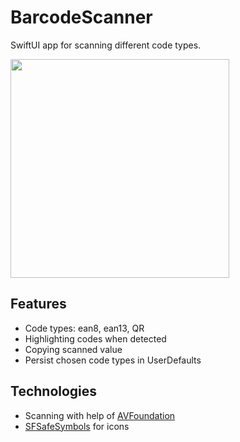 # BarcodeScanner

SwiftUI app for scanning different code types.

<img src="https://user-images.githubusercontent.com/38838291/157740543-5a855543-351e-45b1-af56-64fd9f99935f.PNG" width=350/>

## Features

- Code types: ean8, ean13, QR
- Highlighting codes when detected
- Copying scanned value
- Persist chosen code types in UserDefaults

## Technologies

- Scanning with help of [AVFoundation](https://developer.apple.com/av-foundation/)
- [SFSafeSymbols](https://github.com/SFSafeSymbols/SFSafeSymbols) for icons
